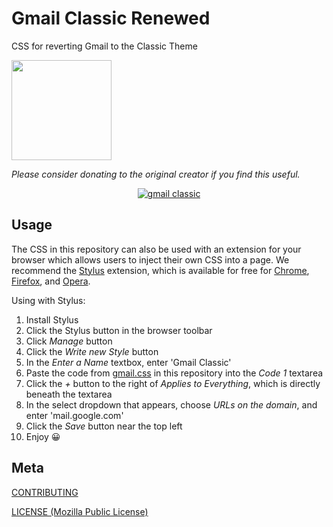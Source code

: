 # Gmail Classic Renewed

CSS for reverting Gmail to the Classic Theme

<a href="https://www.patreon.com/shellscape">
  <img src="https://c5.patreon.com/external/logo/become_a_patron_button@2x.png" width="160">
</a>

_Please consider donating to the original creator if you find this useful._

<div align="center">
  <a href="https://raw.githubusercontent.com/shellscape/gmail-classic/master/assets/screenshot-full.png?sanitize=1" target="_blank">
  	<img src="https://raw.githubusercontent.com/shellscape/gmail-classic/master/assets/screenshot.png?sanitize=1" alt="gmail classic">
  </a>
</div>

## Usage

The CSS in this repository can also be used with an extension for your browser which allows users to inject their own CSS into a page. We recommend the [Stylus](https://add0n.com/stylus.html) extension, which is available for free for [Chrome](https://chrome.google.com/webstore/detail/clngdbkpkpeebahjckkjfobafhncgmne), [Firefox](https://addons.mozilla.org/firefox/addon/styl-us/), and [Opera](https://addons.opera.com/extensions/details/stylus/).

Using with Stylus:

1. Install Stylus
1. Click the Stylus button in the browser toolbar
1. Click _Manage_ button
1. Click the _Write new Style_ button
1. In the _Enter a Name_ textbox, enter 'Gmail Classic'
1. Paste the code from [gmail.css](https://github.com/Firebladedoge229/gmail-classic-renewed/blob/master/gmail.css) in this repository into the _Code 1_ textarea
1. Click the _+_ button to the right of _Applies to Everything_, which is directly beneath the textarea
1. In the select dropdown that appears, choose _URLs on the domain_, and enter 'mail.google.com'
1. Click the _Save_ button near the top left
1. Enjoy 😀

## Meta

[CONTRIBUTING](./.github/CONTRIBUTING.md)

[LICENSE (Mozilla Public License)](./LICENSE)
